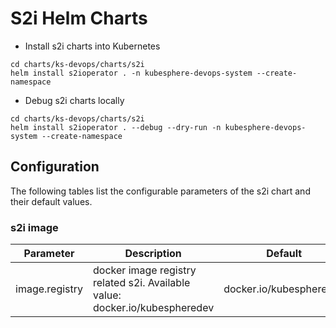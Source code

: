 # S2i Helm Charts

- Install s2i charts into Kubernetes

```shell
cd charts/ks-devops/charts/s2i
helm install s2ioperator . -n kubesphere-devops-system --create-namespace
```

- Debug s2i charts locally

```shell
cd charts/ks-devops/charts/s2i
helm install s2ioperator . --debug --dry-run -n kubesphere-devops-system --create-namespace
```

## Configuration

The following tables list the configurable parameters of the s2i chart and their default values.

### s2i image

| Parameter      | Description                                                                                                | Default       |
| -------------- | ---------------------------------------------------------------------------------------------------------- | ------------- |
| image.registry | docker image registry related s2i. Available value: docker.io/kubespheredev                                | docker.io/kubespheredev |
